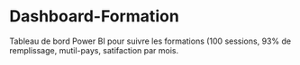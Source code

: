 # Dashboard-Formation
Tableau de bord Power BI pour suivre les formations (100 sessions, 93% de remplissage, mutil-pays, satifaction par mois.
